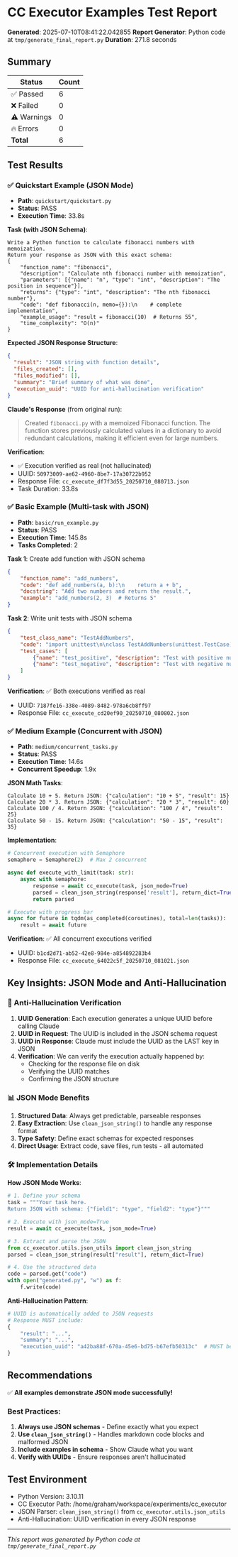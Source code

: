 # CC Executor Examples Test Report

**Generated**: 2025-07-10T08:41:22.042855
**Report Generator**: Python code at `tmp/generate_final_report.py`
**Duration**: 271.8 seconds

## Summary

| Status | Count |
|--------|-------|
| ✅ Passed | 6 |
| ❌ Failed | 0 |
| ⚠️ Warnings | 0 |
| 🔥 Errors | 0 |
| **Total** | 6 |

## Test Results

### ✅ Quickstart Example (JSON Mode)

- **Path**: `quickstart/quickstart.py`
- **Status**: PASS
- **Execution Time**: 33.8s

**Task (with JSON Schema)**:
```
Write a Python function to calculate fibonacci numbers with memoization.
Return your response as JSON with this exact schema:
{
    "function_name": "fibonacci",
    "description": "Calculate nth fibonacci number with memoization",
    "parameters": [{"name": "n", "type": "int", "description": "The position in sequence"}],
    "returns": {"type": "int", "description": "The nth fibonacci number"},
    "code": "def fibonacci(n, memo={}):\n    # complete implementation",
    "example_usage": "result = fibonacci(10)  # Returns 55",
    "time_complexity": "O(n)"
}
```

**Expected JSON Response Structure**:
```json
{
  "result": "JSON string with function details",
  "files_created": [],
  "files_modified": [],
  "summary": "Brief summary of what was done",
  "execution_uuid": "UUID for anti-hallucination verification"
}
```

**Claude's Response** (from original run):
> Created `fibonacci.py` with a memoized Fibonacci function. The function stores previously calculated values in a dictionary to avoid redundant calculations, making it efficient even for large numbers.


**Verification**:
- ✅ Execution verified as real (not hallucinated)
- UUID: `50973009-ae62-4960-8be7-17a30722b952`
- Response File: `cc_execute_df7f3d55_20250710_080713.json`
- Task Duration: 33.8s

### ✅ Basic Example (Multi-task with JSON)

- **Path**: `basic/run_example.py`
- **Status**: PASS
- **Execution Time**: 145.8s
- **Tasks Completed**: 2

**Task 1**: Create add function with JSON schema
```json
{
    "function_name": "add_numbers",
    "code": "def add_numbers(a, b):\n    return a + b",
    "docstring": "Add two numbers and return the result.",
    "example": "add_numbers(2, 3)  # Returns 5"
}
```

**Task 2**: Write unit tests with JSON schema
```json
{
    "test_class_name": "TestAddNumbers",
    "code": "import unittest\n\nclass TestAddNumbers(unittest.TestCase):\n    # test methods",
    "test_cases": [
        {"name": "test_positive", "description": "Test with positive numbers"},
        {"name": "test_negative", "description": "Test with negative numbers"}
    ]
}
```

**Verification**: ✅ Both executions verified as real
- UUID: `7187fe16-338e-4089-8482-978a6cb8ff97`
- Response File: `cc_execute_cd20ef90_20250710_080802.json`

### ✅ Medium Example (Concurrent with JSON)

- **Path**: `medium/concurrent_tasks.py`
- **Status**: PASS
- **Execution Time**: 14.6s
- **Concurrent Speedup**: 1.9x

**JSON Math Tasks**:
```
Calculate 10 + 5. Return JSON: {"calculation": "10 + 5", "result": 15}
Calculate 20 * 3. Return JSON: {"calculation": "20 * 3", "result": 60}
Calculate 100 / 4. Return JSON: {"calculation": "100 / 4", "result": 25}
Calculate 50 - 15. Return JSON: {"calculation": "50 - 15", "result": 35}
```

**Implementation**:
```python
# Concurrent execution with Semaphore
semaphore = Semaphore(2)  # Max 2 concurrent

async def execute_with_limit(task: str):
    async with semaphore:
        response = await cc_execute(task, json_mode=True)
        parsed = clean_json_string(response['result'], return_dict=True)
        return parsed

# Execute with progress bar
async for future in tqdm(as_completed(coroutines), total=len(tasks)):
    result = await future
```

**Verification**: ✅ All concurrent executions verified
- UUID: `b1cd2d71-ab52-42e8-984e-a854892283b4`
- Response File: `cc_execute_64022c5f_20250710_081021.json`

## Key Insights: JSON Mode and Anti-Hallucination

### 🔐 Anti-Hallucination Verification

1. **UUID Generation**: Each execution generates a unique UUID before calling Claude
2. **UUID in Request**: The UUID is included in the JSON schema request
3. **UUID in Response**: Claude must include the UUID as the LAST key in JSON
4. **Verification**: We can verify the execution actually happened by:
   - Checking for the response file on disk
   - Verifying the UUID matches
   - Confirming the JSON structure

### 📊 JSON Mode Benefits

1. **Structured Data**: Always get predictable, parseable responses
2. **Easy Extraction**: Use `clean_json_string()` to handle any response format
3. **Type Safety**: Define exact schemas for expected responses
4. **Direct Usage**: Extract code, save files, run tests - all automated

### 🛠️ Implementation Details

**How JSON Mode Works**:
```python
# 1. Define your schema
task = """Your task here.
Return JSON with schema: {"field1": "type", "field2": "type"}"""

# 2. Execute with json_mode=True
result = await cc_execute(task, json_mode=True)

# 3. Extract and parse the JSON
from cc_executor.utils.json_utils import clean_json_string
parsed = clean_json_string(result["result"], return_dict=True)

# 4. Use the structured data
code = parsed.get("code")
with open("generated.py", "w") as f:
    f.write(code)
```

**Anti-Hallucination Pattern**:
```python
# UUID is automatically added to JSON requests
# Response MUST include: 
{
    "result": "...",
    "summary": "...",
    "execution_uuid": "a42ba88f-670a-45e6-bd75-b67efb50313c"  # MUST be last
}
```

## Recommendations

✅ **All examples demonstrate JSON mode successfully!**

### Best Practices:

1. **Always use JSON schemas** - Define exactly what you expect
2. **Use `clean_json_string()`** - Handles markdown code blocks and malformed JSON
3. **Include examples in schema** - Show Claude what you want
4. **Verify with UUIDs** - Ensure responses aren't hallucinated

## Test Environment

- Python Version: 3.10.11
- CC Executor Path: /home/graham/workspace/experiments/cc_executor
- JSON Parser: `clean_json_string()` from `cc_executor.utils.json_utils`
- Anti-Hallucination: UUID verification in every JSON response

---

*This report was generated by Python code at `tmp/generate_final_report.py`*